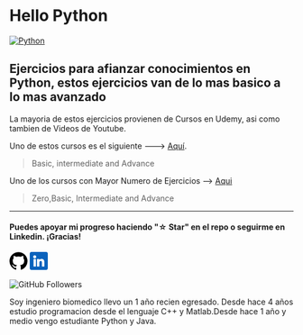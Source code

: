 # Hello Python

[![Python](https://img.shields.io/badge/Python-3.10+-yellow?style=for-the-badge&logo=python&logoColor=white&labelColor=101010)](https://python.org)

## Ejercicios para afianzar conocimientos en Python, estos ejercicios van de lo mas basico a lo mas avanzado

La mayoria de estos ejercicios provienen de Cursos en Udemy, asi como tambien de Videos de Youtube.

Uno de estos cursos es el siguiente ---> [Aquí](https://www.udemy.com/course/python-3-al-completo-desde-cero/).

> Basic, intermediate and Advance

Uno de los cursos con Mayor Numero de Ejercicios --> [Aqui](https://www.udemy.com/course/python-programming-unittest-exercises/)

> Zero,Basic, Intermediate and Advance

---

#### Puedes apoyar mi progreso haciendo "☆ Star" en el repo o seguirme en Linkedin. ¡Gracias!

[![GitHub Star](github.png)](https://github.com/felipenico)
[![Linkedin](linkedin.png)](https://www.linkedin.com/in/bryan-felipe/)

![GitHub Followers](https://img.shields.io/github/followers/felipenico?style=social)

Soy ingeniero biomedico llevo un 1 año recien egresado. Desde hace 4 años estudio programacion desde el lenguaje C++ y Matlab.Desde hace 1 año y medio vengo estudiante Python y Java.
